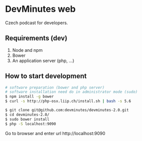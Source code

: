 DevMinutes web
==========

Czech podcast for developers. 

## Requirements (dev)

1. Node and npm  
2. Bower
3. An application server (php, ...)


## How to start development

```sh
# software preparation (bower and php server)
# software installation need do in administrator mode (sudo)
$ npm install -g bower
$ curl -s http://php-osx.liip.ch/install.sh | bash -s 5.6

$ git clone git@github.com:devminutes/devminutes-2.0.git
$ cd devminutes-2.0/
$ sudo bower install
$ php -S localhost:9090
```

Go to browser and enter url http://localhost:9090
